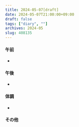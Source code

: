 ```yaml
---
title: 2024-05-07[draft]
date: 2024-05-07T21:00:00+09:00
draft: false
tags: ["diary", ""]
archives: 2024-05
slug: 408135
---
```

#### 午前
- 
#### 午後
- 
#### 体調
- 
#### その他